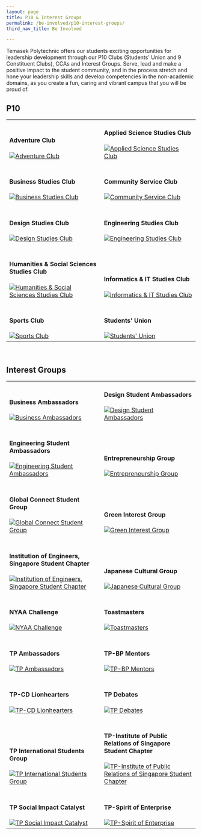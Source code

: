 ```yaml
---
layout: page
title: P10 & Interest Groups
permalink: /be-involved/p10-interest-groups/
third_nav_title: Be Involved

---
```


Temasek Polytechnic offers our students exciting opportunities for leadership development through our P10 Clubs (Students' Union and 9 Constituent Clubs), CCAs and Interest Groups. Serve, lead and make a positive impact to the student community, and in the process stretch and hone your leadership skills and develop competencies in the non-academic domains, as you create a fun, caring and vibrant campus that you will be proud of.


## P10

<div>
    <table>
        <tr>
            <td style="width:49%; vertical-align:bottom"><h4>Adventure Club</h4>
                <a href="{{site.baseurl}}/p10/ac/">
                    <image src="{{site.baseurl}}/images/CCA_ac.jpg" style="display:block;margin-left:auto;margin-right:auto;" alt="Adventure Club">
                    </image>
                </a>
            </td>
            <td style="width:49%; vertical-align:bottom"><h4>Applied Science Studies Club</h4>
                <a href="{{site.baseurl}}/p10/ascsc/">
                    <image src="{{site.baseurl}}/images/CCA_ascsc.jpg" style="display:block;margin-left:auto;margin-right:auto;" alt="Applied Science Studies Club">
                    </image>
                </a>
            </td>
        </tr>
        <tr>
            <td style="width:49%; vertical-align:bottom"><br><h4>Business Studies Club</h4>
                <a href="{{site.baseurl}}/p10/bsc/">
                    <image src="{{site.baseurl}}/images/CCA_bsc.jpg" style="display:block;margin-left:auto;margin-right:auto;" alt="Business Studies Club">
                    </image>
                </a>
            </td>
            <td style="width:49%; vertical-align:bottom"><br><h4>Community Service Club</h4>
                <a href="{{site.baseurl}}/p10/csc/">
                    <image src="{{site.baseurl}}/images/CCA_csc.jpg" style="display:block;margin-left:auto;margin-right:auto;" alt="Community Service Club">
                    </image>
                </a>
            </td>
        </tr>
        <tr>
            <td style="width:49%; vertical-align:bottom"><br><h4>Design Studies Club</h4>
                <a href="{{site.baseurl}}/p10/dsc/">
                    <image src="{{site.baseurl}}/images/CCA_dsc.jpg" style="display:block;margin-left:auto;margin-right:auto;" alt="Design Studies Club">
                    </image>
                </a>
            </td>
            <td style="width:49%; vertical-align:bottom"><br><h4>Engineering Studies Club</h4>
                <a href="{{site.baseurl}}/p10/esc/">
                    <image src="{{site.baseurl}}/images/CCA_esc.jpg" style="display:block;margin-left:auto;margin-right:auto;" alt="Engineering Studies Club">
                    </image>
                </a>
            </td>
        </tr>
        <tr>
            <td style="width:49%; vertical-align:bottom"><br><h4>Humanities & Social Sciences Studies Club</h4>
                <a href="{{site.baseurl}}/p10/hsssc/">
                    <image src="{{site.baseurl}}/images/CCA_hsssc.jpg" style="display:block;margin-left:auto;margin-right:auto;" alt="Humanities & Social Sciences Studies Club">
                    </image>
                </a>
            </td>
            <td style="width:49%; vertical-align:bottom"><br><h4>Informatics & IT Studies Club</h4>
                <a href="{{site.baseurl}}/p10/iitsc/">
                    <image src="{{site.baseurl}}/images/CCA_iitsc.jpg" style="display:block;margin-left:auto;margin-right:auto;" alt="Informatics & IT Studies Club">
                    </image>
                </a>
            </td>
        </tr>
        <tr>
            <td style="width:49%; vertical-align:bottom"><br><h4>Sports Club</h4>
                <a href="{{site.baseurl}}/p10/sc/">
                    <image src="{{site.baseurl}}/images/CCA_sc.jpg" style="display:block;margin-left:auto;margin-right:auto;" alt="Sports Club">
                    </image>
                </a>
            </td>
            <td style="width:49%; vertical-align:bottom"><br><h4>Students' Union</h4>
                <a href="{{site.baseurl}}/p10/su/">
                    <image src="{{site.baseurl}}/images/CCA_su.jpg" style="display:block;margin-left:auto;margin-right:auto;" alt="Students' Union">
                    </image>
                </a>
            </td>
        </tr>
    </table>
</div>

<br>

## Interest Groups

<div>
    <table>
        <tr>
            <td style="width:49%; vertical-align:bottom"><h4>Business Ambassadors</h4>
                <a href="{{site.baseurl}}/interest_groups/business_ambassadors/">
                    <image src="{{site.baseurl}}/images/CCA_business_ambassadors.jpg" style="display:block;margin-left:auto;margin-right:auto;" alt="Business Ambassadors">
                    </image>
                </a>
            </td>
            <td style="width:49%; vertical-align:bottom"><h4>Design Student Ambassadors</h4>
                <a href="{{site.baseurl}}/interest_groups/design_ambassadors/">
                    <image src="{{site.baseurl}}/images/CCA_design_ambassadors.jpg" style="display:block;margin-left:auto;margin-right:auto;" alt="Design Student Ambassadors">
                    </image>
                </a>
            </td>
        </tr>
        <tr>
            <td style="width:49%; vertical-align:bottom"><br><h4>Engineering Student Ambassadors</h4>
                <a href="{{site.baseurl}}/interest_groups/engineering_ambassadors/">
                    <image src="{{site.baseurl}}/images/CCA_engineering_ambassadors.jpg" style="display:block;margin-left:auto;margin-right:auto;" alt="Engineering Student Ambassadors">
                    </image>
                </a>
            </td>
            <td style="width:49%; vertical-align:bottom"><br><h4>Entrepreneurship Group</h4>
                <a href="{{site.baseurl}}/interest_groups/entrepreneurship_group/">
                    <image src="{{site.baseurl}}/images/CCA_entrepreneurship_group.jpg" style="display:block;margin-left:auto;margin-right:auto;" alt="Entrepreneurship Group">
                    </image>
                </a>
            </td>
        </tr>
        <tr>
            <td style="width:49%; vertical-align:bottom"><br><h4>Global Connect Student Group</h4>
                <a href="{{site.baseurl}}/interest_groups/global_connect_student_group/">
                    <image src="{{site.baseurl}}/images/CCA_global_connect_student_group.jpg" style="display:block;margin-left:auto;margin-right:auto;" alt="Global Connect Student Group">
                    </image>
                </a>
            </td>
            <td style="width:49%; vertical-align:bottom"><br><h4>Green Interest Group</h4>
                <a href="{{site.baseurl}}/interest_groups/green_interest_group/">
                    <image src="{{site.baseurl}}/images/CCA_green_interest_group.jpg" style="display:block;margin-left:auto;margin-right:auto;" alt="Green Interest Group">
                    </image>
                </a>
            </td>
        </tr>
        <tr>
            <td style="width:49%; vertical-align:bottom"><br><h4>Institution of Engineers, Singapore Student Chapter</h4>
                <a href="{{site.baseurl}}/interest_groups/ies_student_chapter/">
                    <image src="{{site.baseurl}}/images/CCA_ies_student_chapter.jpg" style="display:block;margin-left:auto;margin-right:auto;" alt="Institution of Engineers, Singapore Student Chapter">
                    </image>
                </a>
            </td>
            <td style="width:49%; vertical-align:bottom"><br><h4>Japanese Cultural Group</h4>
                <a href="{{site.baseurl}}/interest_groups/japanese_cultural_group/">
                    <image src="{{site.baseurl}}/images/CCA_japanese_cultural_group.jpg" style="display:block;margin-left:auto;margin-right:auto;" alt="Japanese Cultural Group">
                    </image>
                </a>
            </td>
        </tr>
        <tr>
            <td style="width:49%; vertical-align:bottom"><br><h4>NYAA Challenge</h4>
                <a href="{{site.baseurl}}/interest_groups/nyaa_challenge/">
                    <image src="{{site.baseurl}}/images/CCA_nyaa_challenge.jpg" style="display:block;margin-left:auto;margin-right:auto;" alt="NYAA Challenge">
                    </image>
                </a>
            </td>
            <td style="width:49%; vertical-align:bottom"><br><h4>Toastmasters</h4>
                <a href="{{site.baseurl}}/interest_groups/toastmasters/">
                    <image src="{{site.baseurl}}/images/CCA_toastmasters.jpg" style="display:block;margin-left:auto;margin-right:auto;" alt="Toastmasters">
                    </image>
                </a>
            </td>
        </tr>
        <tr>
            <td style="width:49%; vertical-align:bottom"><br><h4>TP Ambassadors</h4>
                <a href="{{site.baseurl}}/interest_groups/tp_ambassadors/">
                    <image src="{{site.baseurl}}/images/CCA_tp_ambassadors.jpg" style="display:block;margin-left:auto;margin-right:auto;" alt="TP Ambassadors">
                    </image>
                </a>
            </td>
            <td style="width:49%; vertical-align:bottom"><br><h4>TP-BP Mentors</h4>
                <a href="{{site.baseurl}}/interest_groups/tp_bp_mentors/">
                    <image src="{{site.baseurl}}/images/CCA_tp_bp_mentors.jpg" style="display:block;margin-left:auto;margin-right:auto;" alt="TP-BP Mentors">
                    </image>
                </a>
            </td>
        </tr>
        <tr>
            <td style="width:49%; vertical-align:bottom"><br><h4>TP-CD Lionhearters</h4>
                <a href="{{site.baseurl}}/interest_groups/tp_cd_lionhearters/">
                    <image src="{{site.baseurl}}/images/CCA_tp_cd_lionhearters.jpg" style="display:block;margin-left:auto;margin-right:auto;" alt="TP-CD Lionhearters">
                    </image>
                </a>
            </td>
            <td style="width:49%; vertical-align:bottom"><br><h4>TP Debates</h4>
                <a href="{{site.baseurl}}/interest_groups/tp_debates/">
                    <image src="{{site.baseurl}}/images/CCA_tp_debates.jpg" style="display:block;margin-left:auto;margin-right:auto;" alt="TP Debates">
                    </image>
                </a>
            </td>
        </tr>
        <tr>
            <td style="width:49%; vertical-align:bottom"><br><h4>TP International Students Group</h4>
                <a href="{{site.baseurl}}/interest_groups/tp_international_students_group/">
                    <image src="{{site.baseurl}}/images/CCA_tp_international_students_group.jpg" style="display:block;margin-left:auto;margin-right:auto;" alt="TP International Students Group">
                    </image>
                </a>
            </td>
            <td style="width:49%; vertical-align:bottom"><br><h4>TP-Institute of Public Relations of Singapore Student Chapter</h4>
                <a href="{{site.baseurl}}/interest_groups/tp_iprs_student_chapter/">
                    <image src="{{site.baseurl}}/images/CCA_tp_iprs_student_chapter.jpg" style="display:block;margin-left:auto;margin-right:auto;" alt="TP-Institute of Public Relations of Singapore Student Chapter">
                    </image>
                </a>
            </td>
        </tr>
        <tr>
            <td style="width:49%; vertical-align:bottom"><br><h4>TP Social Impact Catalyst</h4>
                <a href="{{site.baseurl}}/interest_groups/tp_social_impact_catalyst/">
                    <image src="{{site.baseurl}}/images/CCA_tp_social_impact_catalyst.jpg" style="display:block;margin-left:auto;margin-right:auto;" alt="TP Social Impact Catalyst">
                    </image>
                </a>
            </td>
            <td style="width:49%; vertical-align:bottom"><br><h4>TP-Spirit of Enterprise</h4>
                <a href="{{site.baseurl}}/interest_groups/tp_spirit_of_enterprise/">
                    <image src="{{site.baseurl}}/images/CCA_tp_spirit_of_enterprise.jpg" style="display:block;margin-left:auto;margin-right:auto;" alt="TP-Spirit of Enterprise">
                    </image>
                </a>
            </td>
        </tr>
    </table>
</div>
